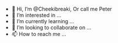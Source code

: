 - 👋 Hi, I’m @Cheekibreaki, Or call me Peter
- 👀 I’m interested in ...
- 🌱 I’m currently learning ...
- 💞️ I’m looking to collaborate on ...
- 📫 How to reach me ...

<!---
Cheekibreaki/Cheekibreaki is a ✨ special ✨ repository because its `README.md` (this file) appears on your GitHub profile.
You can click the Preview link to take a look at your changes.
--->
